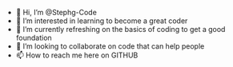 - 👋 Hi, I’m @Stephg-Code
- 👀 I’m interested in learning to become a great coder
- 🌱 I’m currently refreshing on the basics of coding to get a good foundation
- 💞️ I’m looking to collaborate on code that can help people
- 📫 How to reach me here on GITHUB

<!---
Stephg-Code/Stephg-Code is a ✨ special ✨ repository because its `README.md` (this file) appears on your GitHub profile.
You can click the Preview link to take a look at your changes.
--->
